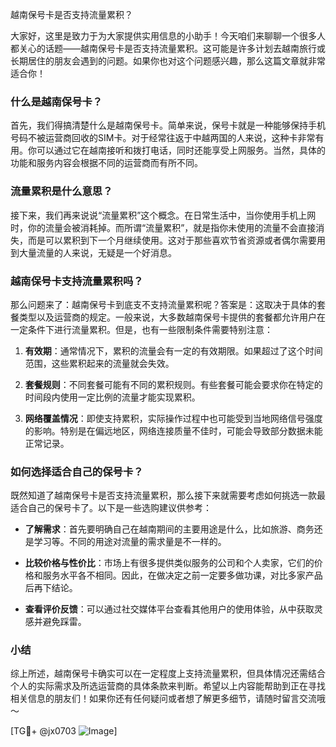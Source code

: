 越南保号卡是否支持流量累积？

大家好，这里是致力于为大家提供实用信息的小助手！今天咱们来聊聊一个很多人都关心的话题——越南保号卡是否支持流量累积。这可能是许多计划去越南旅行或长期居住的朋友会遇到的问题。如果你也对这个问题感兴趣，那么这篇文章就非常适合你！

### 什么是越南保号卡？

首先，我们得搞清楚什么是越南保号卡。简单来说，保号卡就是一种能够保持手机号码不被运营商回收的SIM卡。对于经常往返于中越两国的人来说，这种卡非常有用。你可以通过它在越南接听和拨打电话，同时还能享受上网服务。当然，具体的功能和服务内容会根据不同的运营商而有所不同。

### 流量累积是什么意思？

接下来，我们再来说说“流量累积”这个概念。在日常生活中，当你使用手机上网时，你的流量会被消耗掉。而所谓“流量累积”，就是指你未使用的流量不会直接消失，而是可以累积到下一个月继续使用。这对于那些喜欢节省资源或者偶尔需要用到大量流量的人来说，无疑是一个好消息。

### 越南保号卡支持流量累积吗？

那么问题来了：越南保号卡到底支不支持流量累积呢？答案是：这取决于具体的套餐类型以及运营商的规定。一般来说，大多数越南保号卡提供的套餐都允许用户在一定条件下进行流量累积。但是，也有一些限制条件需要特别注意：

1. **有效期**：通常情况下，累积的流量会有一定的有效期限。如果超过了这个时间范围，这些累积起来的流量就会失效。
   
2. **套餐规则**：不同套餐可能有不同的累积规则。有些套餐可能会要求你在特定的时间段内使用一定比例的流量才能实现累积。

3. **网络覆盖情况**：即使支持累积，实际操作过程中也可能受到当地网络信号强度的影响。特别是在偏远地区，网络连接质量不佳时，可能会导致部分数据未能正常记录。

### 如何选择适合自己的保号卡？

既然知道了越南保号卡是否支持流量累积，那么接下来就需要考虑如何挑选一款最适合自己的保号卡了。以下是一些选购建议供参考：

- **了解需求**：首先要明确自己在越南期间的主要用途是什么，比如旅游、商务还是学习等。不同的用途对流量的需求量是不一样的。
  
- **比较价格与性价比**：市场上有很多提供类似服务的公司和个人卖家，它们的价格和服务水平各不相同。因此，在做决定之前一定要多做功课，对比多家产品后再下结论。

- **查看评价反馈**：可以通过社交媒体平台查看其他用户的使用体验，从中获取灵感并避免踩雷。

### 小结

综上所述，越南保号卡确实可以在一定程度上支持流量累积，但具体情况还需结合个人的实际需求及所选运营商的具体条款来判断。希望以上内容能帮助到正在寻找相关信息的朋友们！如果你还有任何疑问或者想了解更多细节，请随时留言交流哦～

[TG💪+ @jx0703 ![Image](https://github.com/user-attachments/assets/dbca1d08-cadb-493c-b0ec-ad6f7a83f270)]
